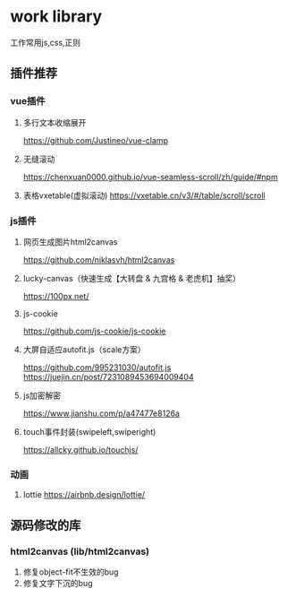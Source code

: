 # work library
工作常用js,css,正则

## 插件推荐

### vue插件

1. 多行文本收缩展开

    <https://github.com/Justineo/vue-clamp>

2. 无缝滚动

    <https://chenxuan0000.github.io/vue-seamless-scroll/zh/guide/#npm>
3. 表格vxetable(虚拟滚动)
    <https://vxetable.cn/v3/#/table/scroll/scroll>

### js插件

1. 网页生成图片html2canvas

    <https://github.com/niklasvh/html2canvas>

2. lucky-canvas（快速生成【大转盘 & 九宫格 & 老虎机】抽奖）

    <https://100px.net/>

3. js-cookie

    <https://github.com/js-cookie/js-cookie>

4. 大屏自适应autofit.js（scale方案）

    <https://github.com/995231030/autofit.js>
    <https://juejin.cn/post/7231089453694009404>

5. js加密解密

    <https://www.jianshu.com/p/a47477e8126a>

6. touch事件封装(swipeleft,swiperight)

    <https://allcky.github.io/touchjs/>

### 动画

1. lottie
    <https://airbnb.design/lottie/>

## 源码修改的库

### html2canvas (lib/html2canvas)

1. 修复object-fit不生效的bug
2. 修复文字下沉的bug
